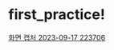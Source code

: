 # first_practice!
[화면 캡처 2023-09-17 223706](https://github.com/kimsihyeon24/first_practice/assets/126483882/bdd91375-1c9d-44bb-9830-fd8c83501baa)
